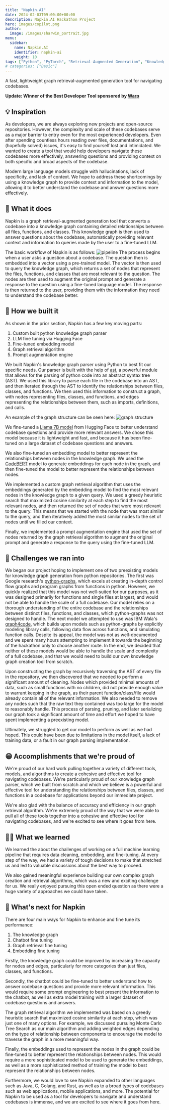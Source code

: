```yaml
---
title: "Napkin.AI"
date: 2024-02-03T09:00:00+00:00
description: Napkin.AI Hackathon Project
hero: images/copilot.png
author:
  image: /images/sharwin_portrait.jpg
menu:
  sidebar:
    name: Napkin.AI
    identifier: napkin-ai
    weight: 10
tags: ["Python", "PyTorch", "Retrieval-Augmented Generation", "Knowledge Graphs", "Language Models"]
# categories: ["Basic"]
---
```


<!-- # Napkin AI ![napkin](napkin_logo.png) -->
A fast, lightweight graph retrieval-augmented generation tool for navigating codebases.

**Update: Winner of the Best Developer Tool sponsored by [Warp](https://www.warp.dev/)**

## 💡 Inspiration
As developers, we are always exploring new projects and open-source repositories. However, the complexity and scale of these codebases serve as a major barrier to entry even for the most experienced developers. Even after spending countless hours reading over files, documentations, and (hopefully solved) issues, it's easy to find yourself lost and intimidated. We wanted to create a tool that would help developers navigate these codebases more effectively, answering questions and providing context on both specific and broad aspects of the codebase.

Modern large language models struggle with hallucinations, lack of specificity, and lack of context. We hope to address these shortcomings by using a knowledge graph to provide context and information to the model, allowing it to better understand the codebase and answer questions more effectively.

## 🙌 What it does
Napkin is a graph retrieval-augmented generation tool that converts a codebase into a knowledge graph containing detailed relationships between all files, functions, and classes. This knowledge graph is then used to answer questions about the codebase, automatically providing relevant context and information to queries made by the user to a fine-tuned LLM.

The basic workflow of Napkin is as follows:
![pipeline](pipeline.jpg)
The process begins when a user asks a question about a codebase. The question then is embedded into a vector using a pre-trained model. The vector is then used to query the knowledge graph, which returns a set of nodes that represent the files, functions, and classes that are most relevant to the question. The nodes are then used to augment the original prompt and generate a response to the question using a fine-tuned language model. The response is then returned to the user, providing them with the information they need to understand the codebase better.

## 👷 How we built it
As shown in the prior section, Napkin has a few key moving parts:
1. Custom built python knowledge graph parser
2. LLM fine tuning via Hugging Face
3. Fine-tuned embedding model
4. Graph retrieval algorithm
5. Prompt augmentation engine

We built Napkin's knowledge graph parser using Python to best fit our specific needs. Our parser is built with the help of [ast](https://docs.python.org/3/library/ast.html), a powerful module that allows for the parsing of python code into an abstract syntax tree (AST). We used this library to parse each file in the codebase into an AST, and then iterated through the AST to identify the relationships between files, classes, and functions. We then used this information to construct a graph, with nodes representing files, classes, and functions, and edges representing the relationships between them, such as imports, definitions, and calls.

An example of the graph structure can be seen here:
![graph structure](graph_structure.jpg)

We fine-tuned a [Llama 7B model](https://huggingface.co/meta-llama/Llama-2-7b) from Hugging Face to better understand codebase questions and provide more relevant answers. We chose this model because it is lightweight and fast, and because it has been fine-tuned on a large dataset of codebase questions and answers.

We also fine-tuned an embedding model to better represent the relationships between nodes in the knowledge graph. We used the [CodeBERT](https://github.com/microsoft/CodeBERT) model to generate embeddings for each node in the graph, and then fine-tuned the model to better represent the relationships between nodes.

We implemented a custom graph retrieval algorithm that uses the embeddings generated by the embedding model to find the most relevant nodes in the knowledge graph to a given query. We used a greedy heuristic search that maximized cosine similarity at each step to find the most relevant nodes, and then returned the set of nodes that were most relevant to the query. This means that we started with the node that was most similar to the query, and then iteratively added the most similar nodes to the set of nodes until we filled our context.

Finally, we implemented a prompt augmentation engine that used the set of nodes returned by the graph retrieval algorithm to augment the original prompt and generate a response to the query using the fine-tuned LLM.

## 🛑 Challenges we ran into
We began our project hoping to implement one of two preexisting models for knowledge graph generation from python repositories. The first was Google research's [python-graphs](https://github.com/google-research/python-graphs), which excels at creating in-depth control flow graphs and program graphs from functions in python. However, we quickly realized that this model was not well-suited for our purposes, as it was designed primarily for functions and single files at largest, and would not be able to handle the scale of a full codebase. Our model relies on a thorough understanding of the entire codebase and the relationships between distinct files, functions, and classes, which python-graphs was not designed to handle. The next model we attempted to use was IBM Wala's [graph4code](https://github.com/wala/graph4code), which builds upon models such as python-graphs by explicitly modeling library calls, following data flow across functions, and simulating function calls. Despite its appeal, the model was not as well-documented and we spent many hours attempting to implement it towards the beginning of the hackathon only to choose another route. In the end, we decided that neither of these models would be able to handle the scale and complexity of a full codebase, and that we would need to build our own knowledge graph creation tool from scratch.

Upon constructing the graph by recursively traversing the AST of every file in the repository, we then discovered that we needed to perform a significant amount of cleaning. Nodes which provided minimal amounts of data, such as small functions with no children, did not provide enough value to warrant keeping in the graph, as their parent function/class/file would already contain all of the relevant information. We also needed to remove any nodes such that the raw text they contained was too large for the model to reasonably handle. This process of parsing, pruning, and later serializing our graph took a significant amount of time and effort we hoped to have spent implementing a preexisting model. 

Ultimately, we struggled to get our model to perform as well as we had hoped. This could have been due to limitations in the model itself, a lack of training data, or a fault in our graph parsing implementation. 

## 😁 Accomplishments that we're proud of
We're proud of our hard work pulling together a variety of different tools, models, and algorithms to create a cohesive and effective tool for navigating codebases. We're particularly proud of our knowledge graph parser, which we built from scratch and which we believe is a powerful and effective tool for understanding the relationships between files, classes, and functions in a codebase for applications beyond our immediate project.

We're also glad with the balance of accuracy and efficiency in our graph retrieval algorithm. We're extremely proud of the way that we were able to pull all of these tools together into a cohesive and effective tool for navigating codebases, and we're excited to see where it goes from here.

## 🧑‍🎓 What we learned
We learned the about the challenges of working on a full machine learning pipeline that requires data cleaning, embedding, and fine-tuning. At every step of the way, we had a variety of tough decisions to make that stretched us and led to valuable discussions about the best way to proceed. 

We also gained meaningful experience building our own complex graph creation and retrieval algorithms, which was a new and exciting challenge for us. We really enjoyed pursuing this open ended question as there were a huge variety of approaches we could have taken.

## 🔮 What's next for Napkin
There are four main ways for Napkin to enhance and fine tune its performance:
1. The knowledge graph
2. Chatbot fine tuning
3. Graph retrieval fine tuning
4. Embedding fine tuning

Firstly, the knowledge graph could be improved by increasing the capacity for nodes and edges, particularly for more categories than just files, classes, and functions. 

Secondly, the chatbot could be fine-tuned to better understand how to answer codebase questions and provide more relevant information. This would require some prompt engineering to best present the information to the chatbot, as well as extra model training with a larger dataset of codebase questions and answers.

The graph retrieval algorithm we implemented was based on a greedy heuristic search that maximized cosine similarity at each step, which was just one of many options. For example, we discussed pursuing Monte Carlo Tree Search as our main algorithm and adding weighted edges depending on the type of relationship between components to encourage the model to traverse the graph in a more meaningful way. 

Finally, the embeddings used to represent the nodes in the graph could be fine-tuned to better represent the relationships between nodes. This would require a more sophisticated model to be used to generate the embeddings, as well as a more sophisticated method of training the model to best represent the relationships between nodes.

Furthermore, we would love to see Napkin expanded to other languages such as Java, C, Golang, and Rust, as well as to a broad types of codebases such as web applications, mobile applications, and more. The potential for Napkin to be used as a tool for developers to navigate and understand codebases is immense, and we are excited to see where it goes from here.
